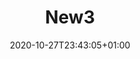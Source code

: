 ---
title: "New3"
date: 2020-10-27T23:43:05+01:00
externallink: "" 
img: "images/front.png"
description: "This is a project"
private: true
---